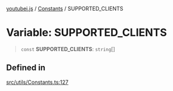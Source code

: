 [youtubei.js](../../../README.md) / [Constants](../README.md) / SUPPORTED\_CLIENTS

# Variable: SUPPORTED\_CLIENTS

> `const` **SUPPORTED\_CLIENTS**: `string`[]

## Defined in

[src/utils/Constants.ts:127](https://github.com/LuanRT/YouTube.js/blob/4ae0cc5c523a2080e68d6c0c1437c78fe318ea30/src/utils/Constants.ts#L127)
